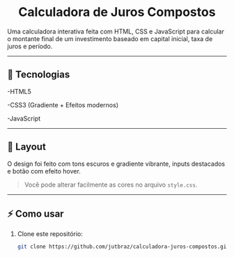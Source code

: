 <h1 align="center"> Calculadora de Juros Compostos </h1>

Uma calculadora interativa feita com HTML, CSS e JavaScript para calcular o montante final de um investimento baseado em capital inicial, taxa de juros e período.

---

## 🚀 Tecnologias
-HTML5

-CSS3 (Gradiente + Efeitos modernos)

-JavaScript

---

## 🎨 Layout
O design foi feito com tons escuros e gradiente vibrante, inputs destacados e botão com efeito hover.

> Você pode alterar facilmente as cores no arquivo `style.css`.

---

## ⚡ Como usar
1. Clone este repositório:
   ```bash
   git clone https://github.com/jutbraz/calculadora-juros-compostos.git

